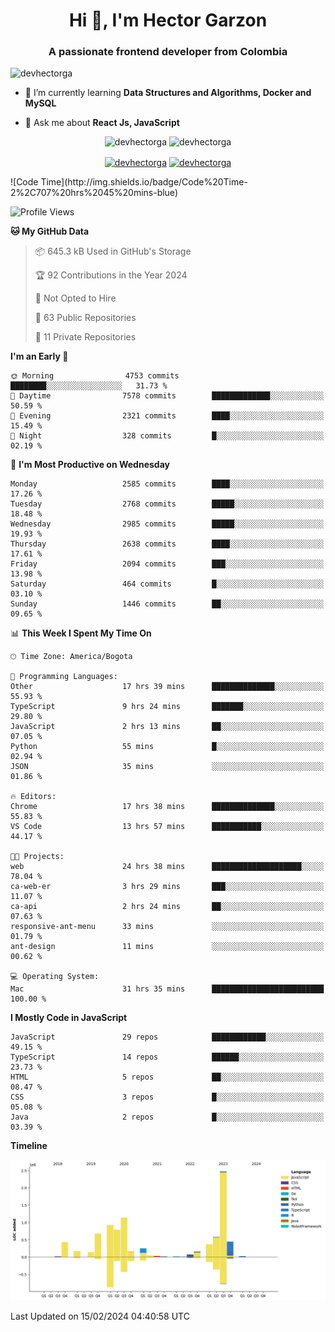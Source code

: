 <h1 align="center">Hi 👋, I'm Hector Garzon</h1>
<h3 align="center">A passionate frontend developer from Colombia</h3>

<p align="left"> <img src="https://komarev.com/ghpvc/?username=devhectorga" alt="devhectorga" /> </p>

- 🌱 I’m currently learning **Data Structures and Algorithms, Docker and MySQL**

- 💬 Ask me about **React Js, JavaScript**

<p align="center"> <img src="https://github-readme-stats.vercel.app/api?username=devhectorga&count_private=true&show_icons=true" alt="devhectorga" /> <img src="https://github-readme-stats.vercel.app/api/top-langs/?username=devhectorga&layout=compact" alt="devhectorga" /></p>

<p align="center">
<a href="https://twitter.com/devhectorga" target="blank"><img align="center" src="https://cdn.jsdelivr.net/npm/simple-icons@3.0.1/icons/twitter.svg" alt="devhectorga" height="20" width="20" /></a>
<a href="https://linkedin.com/in/devhectorga" target="blank"><img align="center" src="https://cdn.jsdelivr.net/npm/simple-icons@3.0.1/icons/linkedin.svg" alt="devhectorga" height="20" width="20" /></a>
</p>
<!--START_SECTION:waka-->
![Code Time](http://img.shields.io/badge/Code%20Time-2%2C707%20hrs%2045%20mins-blue)

![Profile Views](http://img.shields.io/badge/Profile%20Views-0-blue)

**🐱 My GitHub Data** 

> 📦 645.3 kB Used in GitHub's Storage 
 > 
> 🏆 92 Contributions in the Year 2024
 > 
> 🚫 Not Opted to Hire
 > 
> 📜 63 Public Repositories 
 > 
> 🔑 11 Private Repositories 
 > 
**I'm an Early 🐤** 

```text
🌞 Morning                4753 commits        ████████░░░░░░░░░░░░░░░░░   31.73 % 
🌆 Daytime                7578 commits        █████████████░░░░░░░░░░░░   50.59 % 
🌃 Evening                2321 commits        ████░░░░░░░░░░░░░░░░░░░░░   15.49 % 
🌙 Night                  328 commits         █░░░░░░░░░░░░░░░░░░░░░░░░   02.19 % 
```
📅 **I'm Most Productive on Wednesday** 

```text
Monday                   2585 commits        ████░░░░░░░░░░░░░░░░░░░░░   17.26 % 
Tuesday                  2768 commits        █████░░░░░░░░░░░░░░░░░░░░   18.48 % 
Wednesday                2985 commits        █████░░░░░░░░░░░░░░░░░░░░   19.93 % 
Thursday                 2638 commits        ████░░░░░░░░░░░░░░░░░░░░░   17.61 % 
Friday                   2094 commits        ███░░░░░░░░░░░░░░░░░░░░░░   13.98 % 
Saturday                 464 commits         █░░░░░░░░░░░░░░░░░░░░░░░░   03.10 % 
Sunday                   1446 commits        ██░░░░░░░░░░░░░░░░░░░░░░░   09.65 % 
```


📊 **This Week I Spent My Time On** 

```text
🕑︎ Time Zone: America/Bogota

💬 Programming Languages: 
Other                    17 hrs 39 mins      ██████████████░░░░░░░░░░░   55.93 % 
TypeScript               9 hrs 24 mins       ███████░░░░░░░░░░░░░░░░░░   29.80 % 
JavaScript               2 hrs 13 mins       ██░░░░░░░░░░░░░░░░░░░░░░░   07.05 % 
Python                   55 mins             █░░░░░░░░░░░░░░░░░░░░░░░░   02.94 % 
JSON                     35 mins             ░░░░░░░░░░░░░░░░░░░░░░░░░   01.86 % 

🔥 Editors: 
Chrome                   17 hrs 38 mins      ██████████████░░░░░░░░░░░   55.83 % 
VS Code                  13 hrs 57 mins      ███████████░░░░░░░░░░░░░░   44.17 % 

🐱‍💻 Projects: 
web                      24 hrs 38 mins      ████████████████████░░░░░   78.04 % 
ca-web-er                3 hrs 29 mins       ███░░░░░░░░░░░░░░░░░░░░░░   11.07 % 
ca-api                   2 hrs 24 mins       ██░░░░░░░░░░░░░░░░░░░░░░░   07.63 % 
responsive-ant-menu      33 mins             ░░░░░░░░░░░░░░░░░░░░░░░░░   01.79 % 
ant-design               11 mins             ░░░░░░░░░░░░░░░░░░░░░░░░░   00.62 % 

💻 Operating System: 
Mac                      31 hrs 35 mins      █████████████████████████   100.00 % 
```

**I Mostly Code in JavaScript** 

```text
JavaScript               29 repos            ████████████░░░░░░░░░░░░░   49.15 % 
TypeScript               14 repos            ██████░░░░░░░░░░░░░░░░░░░   23.73 % 
HTML                     5 repos             ██░░░░░░░░░░░░░░░░░░░░░░░   08.47 % 
CSS                      3 repos             █░░░░░░░░░░░░░░░░░░░░░░░░   05.08 % 
Java                     2 repos             █░░░░░░░░░░░░░░░░░░░░░░░░   03.39 % 
```



**Timeline**

![Lines of Code chart](https://raw.githubusercontent.com/devHectorGa/devHectorGa/master/assets/bar_graph.png)


 Last Updated on 15/02/2024 04:40:58 UTC
<!--END_SECTION:waka-->

